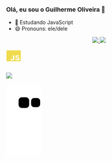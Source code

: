 ### Olá, eu sou o Guilherme Oliveira 👋


- 🌱 Estudando JavaScript
- 😄 Pronouns: ele/dele

<div align="center">
  <a href="https://github.com/guilherme-oliveira-trybe/guilherme-oliveira-trybe">
  <img height="160em" src="https://github-readme-stats.vercel.app/api?username=guilherme-oliveira-trybe&show_icons=true&theme=dark&include_all_commits=true&count_private=true"/>
  <img height="160em" src="https://github-readme-stats.vercel.app/api/top-langs/?username=guilherme-oliveira-trybe&layout=compact&langs_count=7&theme=dark"/>
</div>
<div style="display: inline_block"><br>
  <img align="center" alt="Rafa-Js" height="30" width="40" src="https://raw.githubusercontent.com/devicons/devicon/master/icons/javascript/javascript-plain.svg">
</div>

##
  
<div>
  <a href="https://www.linkedin.com/in/guilherme-oliveira-28a8b467" target="_blank"><img src="https://img.shields.io/badge/-LinkedIn-%230077B5?style=for-the-badge&logo=linkedin&logoColor=white" target="_blank"></a>
  
  ![Snake animation](https://github.com/guilherme-oliveira-trybe/guilherme-oliveira-trybe/blob/output/github-contribution-grid-snake.svg)
</div>  
